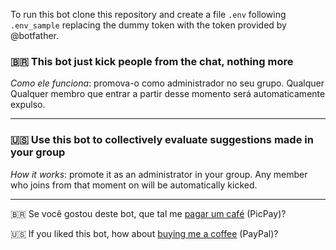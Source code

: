 To run this bot clone this repository and create a file `.env` following `.env_sample` replacing the dummy token with the token provided by @botfather.

### 🇧🇷 This bot just kick people from the chat, nothing more

*Como ele funciona*: promova-o como administrador no seu grupo. Qualquer Qualquer membro que entrar a partir desse momento será automaticamente expulso.

* * * * *

### 🇺🇸 Use this bot to collectively evaluate suggestions made in your group

*How it works*: promote it as an administrator in your group. Any member who joins from that moment on will be automatically kicked.

* * * * *

🇧🇷 ️Se você gostou deste bot, que tal me [pagar um café](https://picpay.me/jvlianodorneles) (PicPay)?

🇺🇸 ️If you liked this bot, how about [buying me a coffee](https://www.paypal.com/cgi-bin/webscr?cmd=_s-xclick&hosted_button_id=AUJW6TVC8KVTQ) (PayPal)?